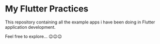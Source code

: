 # My Flutter Practices 

This repository containing all the example apps i have been doing in Flutter application development.

Feel free to explore... 😉😉😉